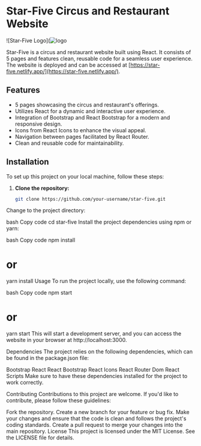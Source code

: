 # Star-Five Circus and Restaurant Website

![Star-Five Logo](![logo](https://github.com/AlinaCGM/circus/assets/71669291/66f3070c-a133-49e8-88f6-a020af87cc74)


Star-Five is a circus and restaurant website built using React. It consists of 5 pages and features clean, reusable code for a seamless user experience. The website is deployed and can be accessed at [https://star-five.netlify.app/](https://star-five.netlify.app/).

## Features

- 5 pages showcasing the circus and restaurant's offerings.
- Utilizes React for a dynamic and interactive user experience.
- Integration of Bootstrap and React Bootstrap for a modern and responsive design.
- Icons from React Icons to enhance the visual appeal.
- Navigation between pages facilitated by React Router.
- Clean and reusable code for maintainability.

## Installation

To set up this project on your local machine, follow these steps:

1. **Clone the repository:**
   ```bash
   git clone https://github.com/your-username/star-five.git
Change to the project directory:

bash
Copy code
cd star-five
Install the project dependencies using npm or yarn:

bash
Copy code
npm install
# or
yarn install
Usage
To run the project locally, use the following command:

bash
Copy code
npm start
# or
yarn start
This will start a development server, and you can access the website in your browser at http://localhost:3000.

Dependencies
The project relies on the following dependencies, which can be found in the package.json file:

Bootstrap
React
React Bootstrap
React Icons
React Router Dom
React Scripts
Make sure to have these dependencies installed for the project to work correctly.

Contributing
Contributions to this project are welcome. If you'd like to contribute, please follow these guidelines:

Fork the repository.
Create a new branch for your feature or bug fix.
Make your changes and ensure that the code is clean and follows the project's coding standards.
Create a pull request to merge your changes into the main repository.
License
This project is licensed under the MIT License. See the LICENSE file for details.
